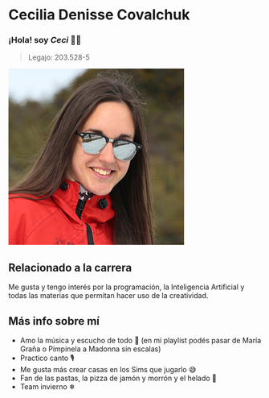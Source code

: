 # Cecilia Denisse Covalchuk

### ¡Hola! soy *Ceci* 👋🏻
> Legajo: 203.528-5

![Foto Cecilia Covalchuk (la típica en la que salís bien y usas en todos lados)](Ceci.jpg)

## Relacionado a la carrera
Me gusta y tengo interés por la programación, la Inteligencia Artificial y todas las materias que permitan hacer uso de la creatividad.  

## Más info sobre mí
- Amo la música y escucho de todo 🎵 (en mi playlist podés pasar de María Graña o Pimpinela a Madonna sin escalas)
- Practico canto 🎙
- Me gusta más crear casas en los Sims que jugarlo 😅
- Fan de las pastas, la pizza de jamón y morrón y el helado 🍨
- Team invierno ❄
